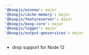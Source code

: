 ```yaml
---
'@koopjs/winnow': major
'@koopjs/cache-memory': major
'@koopjs/featureserver': major
'@koopjs/koop-core': major
'@koopjs/logger': major
'@koopjs/output-geoservices': major
---
```


- drop support for Node 12

